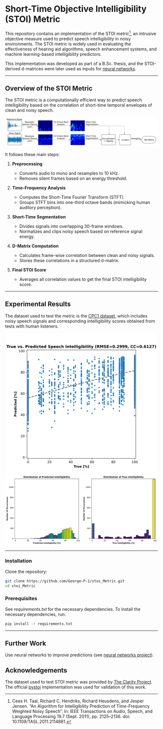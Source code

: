 # Short-Time Objective Intelligibility (STOI) Metric

This repository contains an implementation of the STOI metric[^1], an intrusive objective measure used to predict speech intelligibility in noisy environments. The STOI metric is widely used in evaluating the effectiveness of hearing aid algorithms, speech enhancement systems, and machine learning-based intelligibility predictors.

This implementation was developed as part of a B\.Sc. thesis, and the STOI-derived d-matrices were later used as inputs for [neural networks](https://github.com/George-P-1/Speech_Intelligibility_with_Neural_Networks).

---

## Overview of the STOI Metric

The STOI metric is a computationally efficient way to predict speech intelligibility based on the correlation of short-time temporal envelopes of clean and noisy speech.

<!-- Schematic of the STOI Process: -->
<div align="center">
    <img src="utils/imgs/stoi-schematic.svg">
</div>

It follows these main steps:
1. **Preprocessing**  
   - Converts audio to mono and resamples to 10 kHz.  
   - Removes silent frames based on an energy threshold.

2. **Time-Frequency Analysis**  
   - Computes the Short-Time Fourier Transform (STFT).  
   - Groups STFT bins into one-third octave bands (mimicking human auditory perception).

3. **Short-Time Segmentation**  
   - Divides signals into overlapping 30-frame windows.  
   - Normalizes and clips noisy speech based on reference signal energy.

4. **D-Matrix Computation**  
   - Calculates frame-wise correlation between clean and noisy signals.  
   - Stores these correlations in a structured d-matrix.

5. **Final STOI Score**  
   - Averages all correlation values to get the final STOI intelligibility score.


---

## Experimental Results

The dataset used to test the metric is the [CPC1 dataset](https://claritychallenge.org/docs/cpc1/cpc1_download), which includes noisy speech signals and corresponding intelligibility scores obtained from tests with human listeners.
<div align="center">
    <img src="utils/imgs/stoi-true_vs_predicted.svg" width="500">
    <img src="utils/imgs/stoi-histograms.svg" width="800">
</div>

---

### Installation

Clone the repository:

```bash
git clone https://github.com/George-P-1/stoi_Metric.git
cd stoi_Metric
```

### Prerequisites

See *requirements.txt* for the necessary dependencies.
To install the necessary dependencies, run:

```bash
pip install -r requirements.txt
```

---

## Further Work
Use neural networks to improve predictions (see [neural networks project](https://github.com/George-P-1/Speech_Intelligibility_with_Neural_Networks)).

## Acknowledgements
The dataset used to test STOI metric was provided by [The Clarity Project](https://claritychallenge.org). The official [pystoi](https://github.com/mpariente/pystoi) implementation was used for validation of this work. 

[^1]: Cees H. Taal, Richard C. Hendriks, Richard Heusdens, and Jesper Jensen. “An Algorithm for Intelligibility Prediction of Time-Frequency Weighted Noisy Speech”. In: IEEE Transactions on Audio, Speech, and Language Processing 19.7 (Sept. 2011), pp. 2125–2136. doi: 10.1109/TASL.2011.2114881.